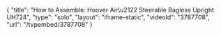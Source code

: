 {
    "title": "How to Assemble: Hoover Air\u2122 Steerable Bagless Upright UH724",
    "type": "solo",
    "layout": "iframe-static",
    "videoId": "3787708",
    "url": "\/tvpembed\/3787708"
}